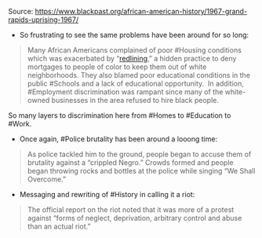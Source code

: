 Source: https://www.blackpast.org/african-american-history/1967-grand-rapids-uprising-1967/

- So frustrating to see the same problems have been around for so long:
> Many African Americans complained of poor #Housing conditions which was exacerbated by “[redlining](https://www.blackpast.org/aah/redlining-1937 "redlining"),” a hidden practice to deny mortgages to people of color to keep them out of white neighborhoods. They also blamed poor educational conditions in the public #Schools and a lack of educational opportunity.  In addition, #Employment discrimination was rampant since many of the white-owned businesses in the area refused to hire black people.

So many layers to discrimination here from #Homes to #Education to #Work.

- Once again, #Police brutality has been around a looong time: 
> As police tackled him to the ground, people began to accuse them of brutality against a “crippled Negro.” Crowds formed and people began throwing rocks and bottles at the police while singing “We Shall Overcome.”

- Messaging and rewriting of #History in calling it a riot: 
> The official report on the riot noted that it was more of a protest against “forms of neglect, deprivation, arbitrary control and abuse than an actual riot.”